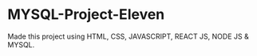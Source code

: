 # MYSQL-Project-Eleven
Made this project using HTML, CSS, JAVASCRIPT, REACT JS, NODE JS &amp; MYSQL.
